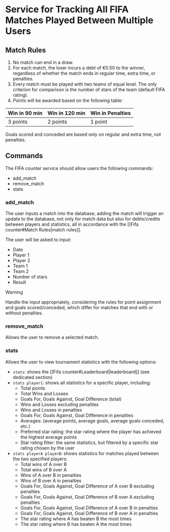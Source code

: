 
# Service for Tracking All FIFA Matches Played Between Multiple Users

## Match Rules
1. No match can end in a draw.
2. For each match, the loser incurs a debt of €0.50 to the winner, regardless of whether the match ends in regular time, extra time, or penalties.
3. Every match must be played with two teams of equal level. The only criterion for comparison is the number of stars of the team (default FIFA rating).
4. Points will be awarded based on the following table:

| Win in 90 min   | Win in 120 min   | Win in Penalties |
|-----------------|------------------|------------------|
| 3 points        | 2 points         | 1 point          |

Goals scored and conceded are based only on regular and extra time, not penalties.

## Commands
The FIFA counter service should allow users the following commands:
- add_match
- remove_match
- stats

### add_match
The user inputs a match into the database; adding the match will trigger an update to the database, not only for match data but also for debts/credits between players and statistics, all in accordance with the [[Fifa counter#Match Rules|match rules]].

The user will be asked to input:
- Date
- Player 1
- Player 2
- Team 1
- Team 2
- Number of stars
- Result

>[!warning]
>Handle the input appropriately, considering the rules for point assignment and goals scored/conceded, which differ for matches that end with or without penalties.

### remove_match
Allows the user to remove a selected match.

### stats
Allows the user to view tournament statistics with the following options:
- `stats`: shows the [[Fifa counter#Leaderboard|leaderboard]] (see dedicated section)
- `stats player1`: shows all statistics for a specific player, including:
  - Total points
  - Total Wins and Losses
  - Goals For, Goals Against, Goal Difference (total)
  - Wins and Losses excluding penalties
  - Wins and Losses in penalties
  - Goals For, Goals Against, Goal Difference in penalties
  - Averages: (average points, average goals, average goals conceded, etc.)
  - Preferred star rating: the star rating where the player has achieved the highest average points
  - Star rating filter: the same statistics, but filtered by a specific star rating chosen by the user
- `stats playerA playerB`: shows statistics for matches played between the two specified players:
  - Total wins of A over B
  - Total wins of B over A
  - Wins of A over B in penalties
  - Wins of B over A in penalties
  - Goals For, Goals Against, Goal Difference of A over B excluding penalties
  - Goals For, Goals Against, Goal Difference of B over A excluding penalties
  - Goals For, Goals Against, Goal Difference of A over B in penalties
  - Goals For, Goals Against, Goal Difference of B over A in penalties
  - The star rating where A has beaten B the most times
  - The star rating where B has beaten A the most times

